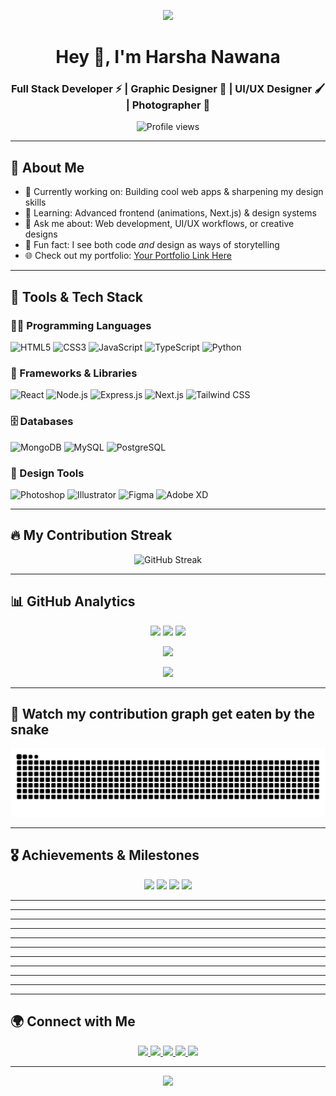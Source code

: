 <!-- Banner (optional, replace with your own) -->
<p align="center">
  <img src="https://capsule-render.vercel.app/api?type=waving&color=gradient&height=200&section=header&text=Harsha%20Nawana&fontSize=80&fontAlignY=35&animation=twinkling&fontColor=gradient" />
</p>

<h1 align="center">Hey 👋, I'm Harsha Nawana</h1>
<h3 align="center">
  Full Stack Developer ⚡ | Graphic Designer 🎨 | UI/UX Designer 🖌️ | Photographer 📸
</h3>

<p align="center">
  <img src="https://komarev.com/ghpvc/?username=harsha-99-tech&label=Profile%20views&color=0e75b6&style=flat" alt="Profile views" />
</p>

---

## 🚀 About Me

- 🔭 Currently working on: Building cool web apps & sharpening my design skills
- 🌱 Learning: Advanced frontend (animations, Next.js) & design systems
- 💬 Ask me about: Web development, UI/UX workflows, or creative designs
- 🎨 Fun fact: I see both code _and_ design as ways of storytelling
- 🌐 Check out my portfolio: [Your Portfolio Link Here](https://your-portfolio-link.com)

---

## 🧰 Tools & Tech Stack

### 👨‍💻 Programming Languages

<p align="left">
  <img src="https://img.shields.io/badge/HTML5-E34F26?style=for-the-badge&logo=html5&logoColor=white" alt="HTML5" />
  <img src="https://img.shields.io/badge/CSS3-1572B6?style=for-the-badge&logo=css3&logoColor=white" alt="CSS3" />
  <img src="https://img.shields.io/badge/JavaScript-F7DF1E?style=for-the-badge&logo=javascript&logoColor=black" alt="JavaScript" />
  <img src="https://img.shields.io/badge/TypeScript-007ACC?style=for-the-badge&logo=typescript&logoColor=white" alt="TypeScript" />
  <img src="https://img.shields.io/badge/Python-3776AB?style=for-the-badge&logo=python&logoColor=white" alt="Python" />
</p>

### 🚀 Frameworks & Libraries

<p align="left">
  <img src="https://img.shields.io/badge/React-20232A?style=for-the-badge&logo=react&logoColor=61DAFB" alt="React" />
  <img src="https://img.shields.io/badge/Node.js-43853D?style=for-the-badge&logo=node.js&logoColor=white" alt="Node.js" />
  <img src="https://img.shields.io/badge/Express.js-404D59?style=for-the-badge" alt="Express.js" />
  <img src="https://img.shields.io/badge/Next.js-000000?style=for-the-badge&logo=next.js&logoColor=white" alt="Next.js" />
  <img src="https://img.shields.io/badge/Tailwind_CSS-38B2AC?style=for-the-badge&logo=tailwind-css&logoColor=white" alt="Tailwind CSS" />
</p>

### 🗄️ Databases

<p align="left">
  <img src="https://img.shields.io/badge/MongoDB-4EA94B?style=for-the-badge&logo=mongodb&logoColor=white" alt="MongoDB" />
  <img src="https://img.shields.io/badge/MySQL-00000F?style=for-the-badge&logo=mysql&logoColor=white" alt="MySQL" />
  <img src="https://img.shields.io/badge/PostgreSQL-316192?style=for-the-badge&logo=postgresql&logoColor=white" alt="PostgreSQL" />
</p>

### 🎨 Design Tools

<p align="left">
  <img src="https://img.shields.io/badge/Adobe%20Photoshop-31A8FF?style=for-the-badge&logo=Adobe%20Photoshop&logoColor=black" alt="Photoshop" />
  <img src="https://img.shields.io/badge/Adobe%20Illustrator-FF9A00?style=for-the-badge&logo=adobe%20illustrator&logoColor=white" alt="Illustrator" />
  <img src="https://img.shields.io/badge/Figma-F24E1E?style=for-the-badge&logo=figma&logoColor=white" alt="Figma" />
  <img src="https://img.shields.io/badge/Adobe%20XD-470137?style=for-the-badge&logo=Adobe%20XD&logoColor=#FF61F6" alt="Adobe XD" />
</p>

---

## 🔥 My Contribution Streak

<p align="center">
  <img src="https://github-readme-streak-stats.herokuapp.com/?user=harsha-99-tech&theme=tokyonight&hide_border=true&stroke=0000&background=0D1117&ring=e73c7e&fire=e73c7e&currStreakLabel=e73c7e" alt="GitHub Streak" />
</p>

---

## 📊 GitHub Analytics

<p align="center">
  <!-- These auto-update based on your actual GitHub data -->
  <img src="https://img.shields.io/github/followers/harsha-99-tech?label=Followers&style=for-the-badge&color=blue" />
  <img src="https://img.shields.io/github/stars/harsha-99-tech?label=Total%20Stars&style=for-the-badge&color=yellow" />
  <img src="https://komarev.com/ghpvc/?username=harsha-99-tech&label=Profile%20Views&color=brightgreen&style=for-the-badge" />
</p>

<div align="center">
  <img height="170em" src="https://github-readme-stats.vercel.app/api?username=harsha-99-tech&show_icons=true&theme=tokyonight&hide_border=true&count_private=true" />
</div>

<p align="center">
  <img src="https://github-profile-summary-cards.vercel.app/api/cards/profile-details?username=harsha-99-tech&theme=tokyonight" />
</p>

---

## 🐍 Watch my contribution graph get eaten by the snake

<picture>
  <source media="(prefers-color-scheme: dark)" srcset="https://raw.githubusercontent.com/harsha-99-tech/harsha-99-tech/output/github-contribution-grid-snake-dark.svg">
  <source media="(prefers-color-scheme: light)" srcset="https://raw.githubusercontent.com/harsha-99-tech/harsha-99-tech/output/github-contribution-grid-snake.svg">
  <img alt="github contribution grid snake animation" src="https://raw.githubusercontent.com/harsha-99-tech/harsha-99-tech/output/github-contribution-grid-snake.svg">
</picture>

---

## 🎖️ Achievements & Milestones

<p align="center">
  <img src="https://img.shields.io/badge/🏆_Total_Commits-1000+-blue?style=for-the-badge" />
  <img src="https://img.shields.io/badge/⭐_Stars_Earned-50+-yellow?style=for-the-badge" />
  <img src="https://img.shields.io/badge/🔀_Pull_Requests-25+-green?style=for-the-badge" />
  <img src="https://img.shields.io/badge/📝_Issues_Resolved-30+-purple?style=for-the-badge" />
</p>

---

<!-- ## 📊 GitHub Stats

<p align="center">
  <img src="https://github-readme-stats.vercel.app/api?username=harsha-99-tech&show_icons=true&theme=tokyonight" alt="GitHub stats"/>
  <img src="https://github-readme-stats.vercel.app/api/top-langs/?username=harsha-99-tech&layout=compact&theme=tokyonight" alt="Top languages"/>
</p> -->

---

<!-- ## 🏆 GitHub Trophies

<p align="center">
  <img src="https://github-profile-trophy.vercel.app/?username=harsha-99-tech&theme=tokyonight&no-frame=false&no-bg=false&margin-w=4" alt="GitHub Trophies" />
</p> -->

---

<!-- ## 📈 Contribution Activity

<p align="center">
  <img src="https://github-readme-activity-graph.vercel.app/graph?username=harsha-99-tech&theme=tokyo-night&hide_border=true&bg_color=0D1117&color=58a6ff&line=f85149&point=58a6ff" alt="Activity Graph" />
</p> -->

---

<!-- ## 💫 GitHub Metrics

<p align="center">
  <img src="https://metrics.lecoq.io/harsha-99-tech?template=classic&base=header%2C%20activity%2C%20community%2C%20repositories%2C%20metadata&base.indepth=false&base.hireable=false&base.skip=false&config.timezone=Asia%2FColombo&config.display=large&config.octicon=true&config.twemoji=true" alt="GitHub Metrics" />
</p> -->

---

<!-- ## 🌟 GitHub Achievements

<div align="center">
  <img height="150em" src="https://github-readme-streak-stats.herokuapp.com/?user=harsha-99-tech&theme=tokyonight&hide_border=true" />
  <img height="150em" src="https://github-readme-stats.vercel.app/api/wakatime?username=harsha-99-tech&theme=tokyonight&hide_border=true" />
</div>

<p align="center">
  <img src="https://github-profile-summary-cards.vercel.app/api/cards/profile-details?username=harsha-99-tech&theme=tokyonight" />
</p> -->

---

<!-- ## 🏆 Achievements Unlocked

<p align="center">
  <img src="https://github-profile-trophy.vercel.app/?username=harsha-99-tech&theme=algolia&no-frame=true&no-bg=true&column=7&margin-w=15&margin-h=15&rank=SSS,SS,S,AAA,AA,A" alt="Trophies" />
</p> -->

---

<!-- ## 🏆 GitHub Journey

<p align="center">
  <img width="48%" src="https://github-readme-stats.vercel.app/api?username=harsha-99-tech&show_icons=true&theme=tokyonight&hide_border=true" />
  <img width="48%" src="https://github-readme-streak-stats.herokuapp.com/?user=harsha-99-tech&theme=tokyonight&hide_border=true" />
</p> -->

---

<!-- ## 🎯 Milestones & Achievements

<p align="center">
  <img src="https://img.shields.io/github/followers/harsha-99-tech?label=Followers&style=for-the-badge&color=blue" />
  <img src="https://img.shields.io/github/stars/harsha-99-tech?label=Total%20Stars&style=for-the-badge&color=yellow" />
  <img src="https://komarev.com/ghpvc/?username=harsha-99-tech&label=Profile%20Views&color=brightgreen&style=for-the-badge" />
</p>

<p align="center">
  <img src="https://github-readme-streak-stats.herokuapp.com/?user=harsha-99-tech&theme=tokyonight&hide_border=true" />
</p> -->

---

<!-- ## 🏆 Achievements

<p align="center">
  <img src="https://github-profile-trophy.vercel.app/?username=harsha-99-tech&theme=algolia&no-frame=true&no-bg=true&column=4&margin-w=15&margin-h=15&rank=-C,-B,-?" alt="Trophies" />
</p> -->

---

<!-- ## 🌟 GitHub Achievements

<div align="center">
  <img height="180em" src="https://github-readme-streak-stats.herokuapp.com/?user=harsha-99-tech&theme=tokyonight&hide_border=true" />
</div>

<p align="center">
  <img src="https://github-profile-summary-cards.vercel.app/api/cards/profile-details?username=harsha-99-tech&theme=tokyonight" />
</p> -->

---

## 🌍 Connect with Me

<p align="center">
  <a href="https://linkedin.com/in/your-link">
    <img src="https://img.shields.io/badge/-LinkedIn-0077B5?style=for-the-badge&logo=Linkedin&logoColor=white"/>
  </a>
  <a href="https://twitter.com/your-handle">
    <img src="https://img.shields.io/badge/-Twitter-1DA1F2?style=for-the-badge&logo=Twitter&logoColor=white"/>
  </a>
  <a href="https://instagram.com/your-handle">
    <img src="https://img.shields.io/badge/-Instagram-E4405F?style=for-the-badge&logo=Instagram&logoColor=white"/>
  </a>
  <a href="mailto:your@email.com">
    <img src="https://img.shields.io/badge/-Email-D14836?style=for-the-badge&logo=Gmail&logoColor=white"/>
  </a>
  <a href="https://your-portfolio-link.com">
    <img src="https://img.shields.io/badge/-Portfolio-FF7139?style=for-the-badge&logo=Firefox-Browser&logoColor=white"/>
  </a>
</p>

---

<p align="center">
  <img src="https://capsule-render.vercel.app/api?type=waving&color=gradient&height=100&section=footer&animation=twinkling" />
</p>
